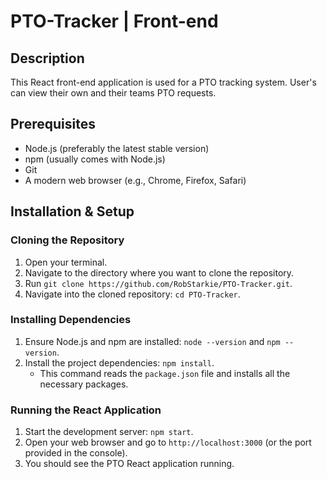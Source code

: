# PTO-Tracker | Front-end

## Description
This React front-end application is used for a PTO tracking system. User's can view their own and their teams PTO requests.
## Prerequisites
- Node.js (preferably the latest stable version)
- npm (usually comes with Node.js)
- Git
- A modern web browser (e.g., Chrome, Firefox, Safari)

## Installation & Setup

### Cloning the Repository
1. Open your terminal.
2. Navigate to the directory where you want to clone the repository.
3. Run `git clone https://github.com/RobStarkie/PTO-Tracker.git`.
4. Navigate into the cloned repository: `cd PTO-Tracker`.

### Installing Dependencies
1. Ensure Node.js and npm are installed: `node --version` and `npm --version`.
2. Install the project dependencies: `npm install`.
   - This command reads the `package.json` file and installs all the necessary packages.

### Running the React Application
1. Start the development server: `npm start`.
2. Open your web browser and go to `http://localhost:3000` (or the port provided in the console).
3. You should see the PTO React application running.

